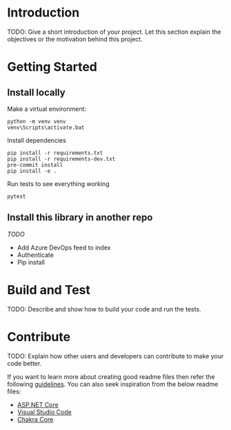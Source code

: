 # Introduction 
TODO: Give a short introduction of your project. Let this section explain the objectives or the motivation behind this project. 

# Getting Started
## Install locally
Make a virtual environment:
```shell
python -m venv venv
venv\Scripts\activate.bat
```
Install dependencies
```shell
pip install -r requirements.txt
pip install -r requirements-dev.txt
pre-commit install
pip install -e .
```

Run tests to see everything working
```shell
pytest
```

## Install this library in another repo
*TODO*
- Add Azure DevOps feed to index
- Authenticate
- Pip install

# Build and Test
TODO: Describe and show how to build your code and run the tests. 

# Contribute
TODO: Explain how other users and developers can contribute to make your code better. 

If you want to learn more about creating good readme files then refer the following [guidelines](https://docs.microsoft.com/en-us/azure/devops/repos/git/create-a-readme?view=azure-devops). You can also seek inspiration from the below readme files:
- [ASP.NET Core](https://github.com/aspnet/Home)
- [Visual Studio Code](https://github.com/Microsoft/vscode)
- [Chakra Core](https://github.com/Microsoft/ChakraCore)